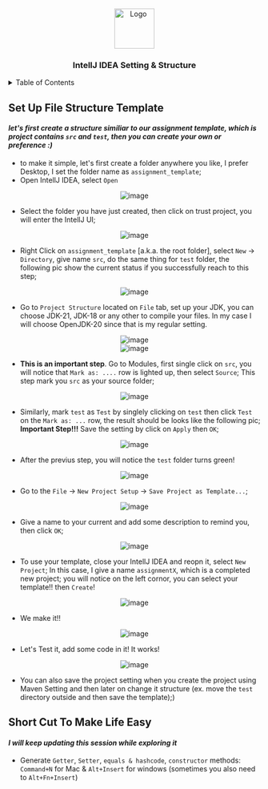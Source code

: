 <!-- Improved compatibility of back to top link: See: https://github.com/othneildrew/Best-README-Template/pull/73 -->

<a name="readme-top"></a>

<!--
*** Thanks for checking out the Best-README-Template. If you have a suggestion
*** that would make this better, please fork the repo and create a pull request
*** or simply open an issue with the tag "enhancement".
*** Don't forget to give the project a star!
*** Thanks again! Now go create something AMAZING! :D
-->

<!-- PROJECT LOGO -->
<br />
<div align="center">
  <a href="https://github.com/othneildrew/Best-README-Template">
    <img src="resources/logo.png" alt="Logo" width="80" height="80">
  </a>
  <h3 align="center">IntellJ IDEA Setting & Structure</h3>
</div>

<!-- TABLE OF CONTENTS -->
<details>
  <summary>Table of Contents</summary>
  <ol>
    <li><a href="#set-up-file-structure-template">Set Up File Structure Template</a></li>
    <li><a href="#short-cut-to-make-life-easy">Short Cut to Make Life Easy</a></li>
  </ol>
</details>

## Set Up File Structure Template

#### _let's first create a structure similiar to our assignment template, which is project contains `src` and `test`, then you can create your own or preference :)_

- to make it simple, let's first create a folder anywhere you like, I prefer Desktop, I set the folder name as `assignment_template`;
- Open IntellJ IDEA, select `Open`

<div align="center">
  <img src="resources/r1.jpg" alt="image" >
</div>

- Select the folder you have just created, then click on trust project, you will enter the IntellJ UI;

<div align="center">
  <img src="resources/r2.jpg" alt="image">
</div>

- Right Click on `assignment_template` [a.k.a. the root folder], select `New` -> `Directory`, give name `src`, do the same thing for `test` folder, the following pic show the current status if you successfully reach to this step;

<div align="center">
  <img src="resources/r3.jpg" alt="image">
</div>

- Go to `Project Structure` located on `File` tab, set up your JDK, you can choose JDK-21, JDK-18 or any other to compile your files. In my case I will choose OpenJDK-20 since that is my regular setting.

<div align="center">
  <img src="resources/r4.jpg" alt="image">
</div>

<div align="center">
  <img src="resources/r5.jpg" alt="image">
</div>

- **This is an important step**. Go to Modules, first single click on `src`, you will notice that `Mark as: ....` row is lighted up, then select `Source`; This step mark you `src` as your source folder;

<div align="center">
  <img src="resources/r6.jpg" alt="image">
</div>

- Similarly, mark `test` as `Test` by singlely clicking on `test` then click `Test` on the `Mark as: ...` row, the result should be looks like the following pic; **Important Step!!!** Save the setting by click on `Apply` then `OK`;

<div align="center">
  <img src="resources/r7.jpg" alt="image">
</div>

- After the previus step, you will notice the `test` folder turns green!

<div align="center">
  <img src="resources/r8.jpg" alt="image">
</div>

- Go to the `File` -> `New Project Setup` -> `Save Project as Template...`;

<div align="center">
  <img src="resources/r9.jpg" alt="image">
</div>

- Give a name to your current and add some description to remind you, then click `OK`;

<div align="center">
  <img src="resources/r10.jpg" alt="image">
</div>

- To use your template, close your IntellJ IDEA and reopn it, select `New Project`; In this case, I give a name `assignmentX`, which is a completed new project; you will notice on the left cornor, you can select your template!! then `Create`!

<div align="center">
  <img src="resources/r11.jpg" alt="image">
</div>

- We make it!!

<div align="center">
  <img src="resources/r12.jpg" alt="image">
</div>

- Let's Test it, add some code in it! It works!

<div align="center">
  <img src="resources/r13.jpg" alt="image">
</div>

- You can also save the project setting when you create the project using Maven Setting and then later on change it structure (ex. move the `test` directory outside and then save the template);)

## Short Cut To Make Life Easy

#### _I will keep updating this session while exploring it_

- Generate `Getter`, `Setter`, `equals & hashcode`, `constructor` methods: `Command+N` for Mac & `Alt+Insert` for windows (sometimes you also need to `Alt+Fn+Insert`)
